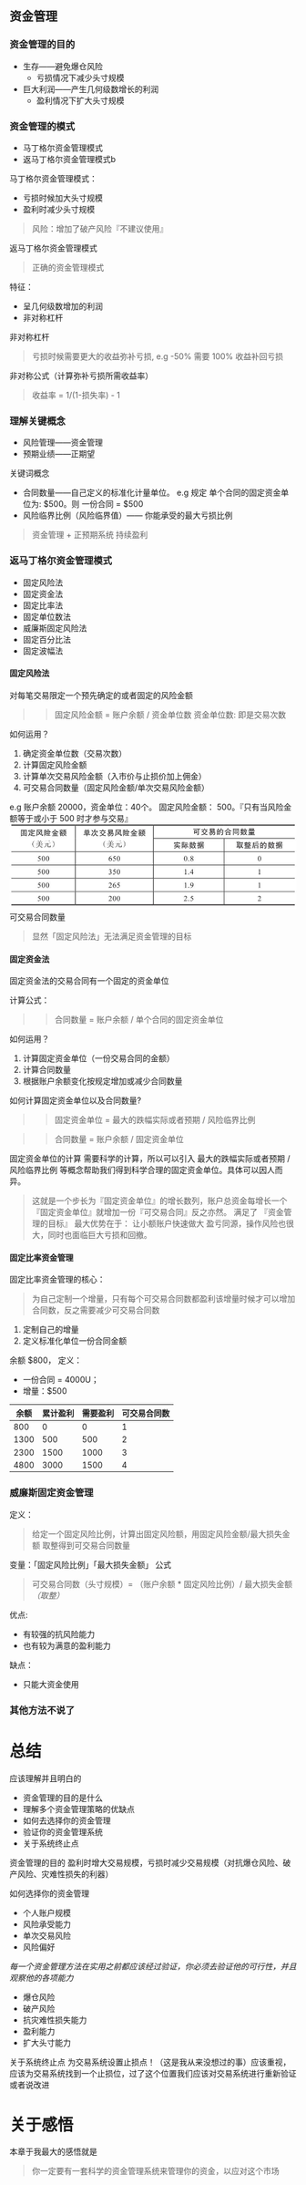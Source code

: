 ## 资金管理

### 资金管理的目的

* 生存——避免爆仓风险
  * 亏损情况下减少头寸规模
* 巨大利润——产生几何级数增长的利润
  * 盈利情况下扩大头寸规模

### 资金管理的模式

* 马丁格尔资金管理模式
* 返马丁格尔资金管理模式b

马丁格尔资金管理模式：
- 亏损时候加大头寸规模
- 盈利时减少头寸规模

>风险：增加了破产风险『不建议使用』

返马丁格尔资金管理模式

>正确的资金管理模式

特征：
* 呈几何级数增加的利润
* 非对称杠杆

非对称杠杆
>亏损时候需要更大的收益弥补亏损, e.g -50% 需要 100% 收益补回亏损

非对称公式（计算弥补亏损所需收益率）
>收益率 = 1/(1-损失率) - 1

### 理解关键概念

* 风险管理——资金管理
* 预期业绩——正期望

关键词概念
* 合同数量——自己定义的标准化计量单位。
e.g 规定 单个合同的固定资金单位为: $500。则 一份合同 = $500
* 风险临界比例（风险临界值）—— 你能承受的最大亏损比例

>资金管理 + 正预期系统 持续盈利

### 返马丁格尔资金管理模式

- 固定风险法
- 固定资金法
- 固定比率法
- 固定单位数法
- 威廉斯固定风险法
- 固定百分比法
- 固定波幅法

#### 固定风险法

对每笔交易限定一个预先确定的或者固定的风险金额

>> 固定风险金额 = 账户余额 / 资金单位数
>> 资金单位数: 即是交易次数

如何运用？
1. 确定资金单位数（交易次数）
2. 计算固定风险金额
3. 计算单次交易风险金额（入市价与止损价加上佣金）
4. 可交易合同数量（固定风险金额/单次交易风险金额）


e.g
账户余额 20000，资金单位：40个。
固定风险金额： 500。『只有当风险金额等于或小于 500 时才参与交易』
![表8-2 可交易合同数量](./resources/t_8-2.png)
可交易合同数量

>显然「固定风险法」无法满足资金管理的目标

#### 固定资金法

固定资金法的交易合同有一个固定的资金单位

计算公式：

>>合同数量 = 账户余额 / 单个合同的固定资金单位

如何运用？
1. 计算固定资金单位（一份交易合同的金额）
2. 计算合同数量
3. 根据账户余额变化按规定增加或减少合同数量

如何计算固定资金单位以及合同数量?

>>固定资金单位 = 最大的跌幅实际或者预期 / 风险临界比例

>>合同数量 = 账户余额 / 固定资金单位

固定资金单位的计算
需要科学的计算，所以可以引入 最大的跌幅实际或者预期 / 风险临界比例 等概念帮助我们得到科学合理的固定资金单位。具体可以因人而异。

>这就是一个步长为『固定资金单位』的增长数列，账户总资金每增长一个『固定资金单位』就增加一份『可交易合同』反之亦然。
>满足了 『资金管理的目标』
>最大优势在于：
>让小额账户快速做大
>盈亏同源，操作风险也很大，同时也面临巨大亏损和回撤。

#### 固定比率资金管理
固定比率资金管理的核心：
>为自己定制一个增量，只有每个可交易合同数都盈利该增量时候才可以增加合同数，反之需要减少可交易合同数

1. 定制自己的增量
2. 定义标准化单位一份合同金额

余额 $800，
定义：
* 一份合同 = 4000U；
* 增量：$500

余额|累计盈利|需要盈利|可交易合同数
----|----|----|----|
800|0|0|1
1300|500|500|2
2300|1500|1000|3
4800|3000|1500|4

### 威廉斯固定资金管理

定义：
> 给定一个固定风险比例，计算出固定风险额，用固定风险金额/最大损失金额 取整得到可交易合同数量

变量：「固定风险比例」「最大损失金额」
公式
> 可交易合同数（头寸规模）= （账户余额 * 固定风险比例）/ 最大损失金额  *（取整）*

优点:
* 有较强的抗风险能力
* 也有较为满意的盈利能力

缺点：
* 只能大资金使用

### 其他方法不说了

# 总结
应该理解并且明白的

* 资金管理的目的是什么
* 理解多个资金管理策略的优缺点
* 如何去选择你的资金管理
* 验证你的资金管理系统
* 关于系统终止点

资金管理的目的
盈利时增大交易规模，亏损时减少交易规模（对抗爆仓风险、破产风险、灾难性损失的利器）

如何选择你的资金管理
- 个人账户规模
- 风险承受能力
- 单次交易风险
- 风险偏好

*每一个资金管理方法在实用之前都应该经过验证，你必须去验证他的可行性，并且观察他的各项能力*
- 爆仓风险
- 破产风险
- 抗灾难性损失能力
- 盈利能力
- 扩大头寸能力

关于系统终止点
为交易系统设置止损点！（这是我从来没想过的事）应该重视，应该为交易系统找到一个止损位，过了这个位置我们应该对交易系统进行重新验证或者说改进

# 关于感悟
本章于我最大的感悟就是
> 你一定要有一套科学的资金管理系统来管理你的资金，以应对这个市场
